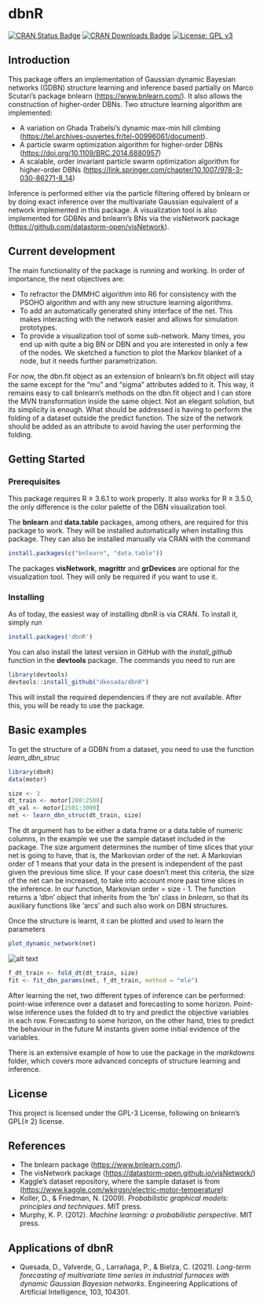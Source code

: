 
<!-- README.md is generated from README.Rmd. Please edit that file -->

# dbnR

[![CRAN Status
Badge](https://www.r-pkg.org/badges/version/dbnR)](https://CRAN.R-project.org/package=dbnR)
[![CRAN Downloads
Badge](https://cranlogs.r-pkg.org/badges/grand-total/dbnR)](https://CRAN.R-project.org/package=dbnR)
[![License: GPL
v3](https://img.shields.io/badge/License-GPLv3-blue.svg)](https://www.gnu.org/licenses/gpl-3.0)

## Introduction

This package offers an implementation of Gaussian dynamic Bayesian
networks (GDBN) structure learning and inference based partially on
Marco Scutari’s package bnlearn (<https://www.bnlearn.com/>). It also
allows the construction of higher-order DBNs. Two structure learning
algorithm are implemented:

  - A variation on Ghada Trabelsi’s dynamic max-min hill climbing
    (<https://tel.archives-ouvertes.fr/tel-00996061/document>).
  - A particle swarm optimization algorithm for higher-order DBNs
    (<https://doi.org/10.1109/BRC.2014.6880957>)  
  - A scalable, order invariant particle swarm optimization algorithm
    for higher-order DBNs
    (<https://link.springer.com/chapter/10.1007/978-3-030-86271-8_14>)

Inference is performed either via the particle filtering offered by
bnlearn or by doing exact inference over the multivariate Gaussian
equivalent of a network implemented in this package. A visualization
tool is also implemented for GDBNs and bnlearn’s BNs via the visNetwork
package (<https://github.com/datastorm-open/visNetwork>).

## Current development

The main functionality of the package is running and working. In order
of importance, the next objectives are:

  - To refractor the DMMHC algorithm into R6 for consistency with the
    PSOHO algorithm and with any new structure learning algorithms.
  - To add an automatically generated shiny interface of the net. This
    makes interacting with the network easier and allows for simulation
    prototypes.
  - To provide a visualization tool of some sub-network. Many times, you
    end up with quite a big BN or DBN and you are interested in only a
    few of the nodes. We sketched a function to plot the Markov blanket
    of a node, but it needs further parametrization.

For now, the dbn.fit object as an extension of bnlearn’s bn.fit object
will stay the same except for the “mu” and “sigma” attributes added to
it. This way, it remains easy to call bnlearn’s methods on the dbn.fit
object and I can store the MVN transformation inside the same object.
Not an elegant solution, but its simplicity is enough. What should be
addressed is having to perform the folding of a dataset outside the
predict function. The size of the network should be added as an
attribute to avoid having the user performing the folding.

## Getting Started

### Prerequisites

This package requires R ≥ 3.6.1 to work properly. It also works for R ≥
3.5.0, the only difference is the color palette of the DBN visualization
tool.

The **bnlearn** and **data.table** packages, among others, are required
for this package to work. They will be installed automatically when
installing this package. They can also be installed manually via CRAN
with the command

``` r
install.packages(c("bnlearn", "data.table"))
```

The packages **visNetwork**, **magrittr** and **grDevices** are optional
for the visualization tool. They will only be required if you want to
use it.

### Installing

As of today, the easiest way of installing dbnR is via CRAN. To install
it, simply run

``` r
install.packages('dbnR')
```

You can also install the latest version in GitHub with the
*install\_github* function in the **devtools** package. The commands you
need to run are

``` r
library(devtools)
devtools::install_github("dkesada/dbnR")
```

This will install the required dependencies if they are not available.
After this, you will be ready to use the package.

## Basic examples

To get the structure of a GDBN from a dataset, you need to use the
function *learn\_dbn\_struc*

``` r
library(dbnR)
data(motor)

size <- 3
dt_train <- motor[200:2500]
dt_val <- motor[2501:3000]
net <- learn_dbn_struc(dt_train, size)
```

The dt argument has to be either a data.frame or a data.table of numeric
columns, in the example we use the sample dataset included in the
package. The size argument determines the number of time slices that
your net is going to have, that is, the Markovian order of the net. A
Markovian order of 1 means that your data in the present is independent
of the past given the previous time slice. If your case doesn’t meet
this criteria, the size of the net can be increased, to take into
account more past time slices in the inference. In our function,
Markovian order = size - 1. The function returns a ‘dbn’ object that
inherits from the ‘bn’ class in *bnlearn*, so that its auxiliary
functions like ‘arcs’ and such also work on DBN structures.

Once the structure is learnt, it can be plotted and used to learn the
parameters

``` r
plot_dynamic_network(net)
```

![alt
text](https://raw.githubusercontent.com/dkesada/dbnR/master/media/dbn_plot.png)

``` r
f_dt_train <- fold_dt(dt_train, size)
fit <- fit_dbn_params(net, f_dt_train, method = "mle")
```

After learning the net, two different types of inference can be
performed: point-wise inference over a dataset and forecasting to some
horizon. Point-wise inference uses the folded dt to try and predict the
objective variables in each row. Forecasting to some horizon, on the
other hand, tries to predict the behaviour in the future M instants
given some initial evidence of the variables.

There is an extensive example of how to use the package in the
*markdowns* folder, which covers more advanced concepts of structure
learning and inference.

## License

This project is licensed under the GPL-3 License, following on bnlearn’s
GPL(≥ 2) license.

## References

  - The bnlearn package (<https://www.bnlearn.com/>).
  - The visNetwork package
    (<https://datastorm-open.github.io/visNetwork/>)
  - Kaggle’s dataset repository, where the sample dataset is from
    (<https://www.kaggle.com/wkirgsn/electric-motor-temperature>)
  - Koller, D., & Friedman, N. (2009). *Probabilistic graphical models:
    principles and techniques*. MIT press.
  - Murphy, K. P. (2012). *Machine learning: a probabilistic
    perspective*. MIT press.

## Applications of dbnR

  - Quesada, D., Valverde, G., Larrañaga, P., & Bielza, C. (2021).
    *Long-term forecasting of multivariate time series in industrial
    furnaces with dynamic Gaussian Bayesian networks*. Engineering
    Applications of Artificial Intelligence, 103, 104301.
